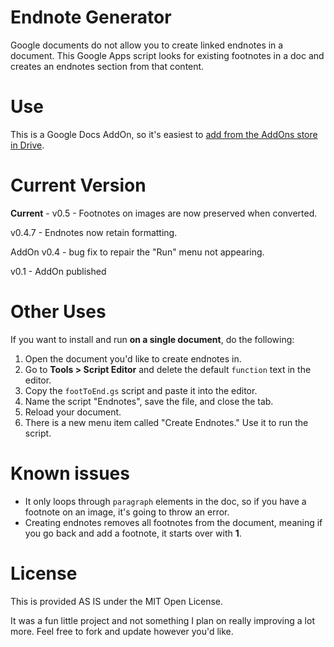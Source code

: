 Endnote Generator
===
Google documents do not allow you to create linked endnotes in a document.
This Google Apps script looks for existing footnotes in a doc and creates an endnotes section from that content.

Use
===
This is a Google Docs AddOn, so it's easiest to [add from the AddOns store in Drive](https://chrome.google.com/webstore/detail/endnote-generator/nmhebcalinkmgflgcfapknjhbliebooc).

Current Version
===
**Current** - v0.5 - Footnotes on images are now preserved when converted.

v0.4.7 - Endnotes now retain formatting.

AddOn v0.4 - bug fix to repair the "Run" menu not appearing.

v0.1 - AddOn published

Other Uses
===

If you want to install and run **on a single document**, do the following:

1. Open the document you'd like to create endnotes in.
2. Go to **Tools > Script Editor** and delete the default `function` text in the editor.
3. Copy the `footToEnd.gs` script and paste it into the editor.
4. Name the script "Endnotes", save the file, and close the tab.
5. Reload your document.
6. There is a new menu item called "Create Endnotes." Use it to run the script.

Known issues
===
- It only loops through `paragraph` elements in the doc, so if you have a footnote on an image, it's going to throw an error.
- Creating endnotes removes all footnotes from the document, meaning if you go back and add a footnote, it starts over with **1**.

License
===
This is provided AS IS under the MIT Open License.

It was a fun little project and not something I plan on really improving a lot more. Feel free to fork and update however you'd like.
